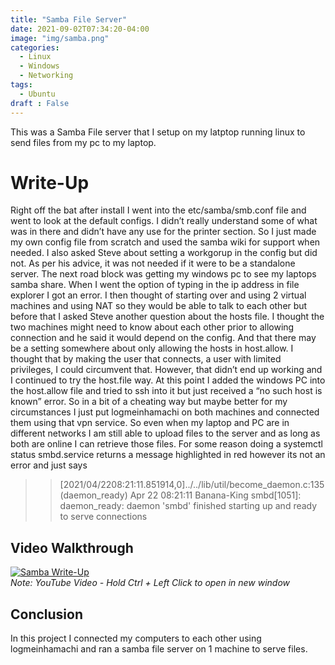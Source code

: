 ```yaml
---
title: "Samba File Server"
date: 2021-09-02T07:34:20-04:00
image: "img/samba.png"
categories:
  - Linux
  - Windows
  - Networking
tags:
  - Ubuntu
draft : False
---
```


This was a Samba File server that I setup on my latptop running linux to send files from my pc to my laptop.
<!--more-->

# Write-Up

Right off the bat after install I went into the etc/samba/smb.conf file and went to look at the
default configs. I didn’t really understand some of what was in there and didn’t have any use for the
printer section. So I just made my own config file from scratch and used the samba wiki for support when
needed. I also asked Steve about setting a workgorup in the config but did not. As per his advice, it was
not needed if it were to be a standalone server. The next road block was getting my windows pc to see my
laptops samba share. When I went the option of typing in the ip address in file explorer I got an error. I
then thought of starting over and using 2 virtual machines and using NAT so they would be able to talk to
each other but before that I asked Steve another question about the hosts file. I thought the two machines
might need to know about each other prior to allowing connection and he said it would depend on the
config. And that there may be a setting somewhere about only allowing the hosts in host.allow. I thought
that by making the user that connects, a user with limited privileges, I could circumvent that. However,
that didn’t end up working and I continued to try the host.file way. At this point I added the windows PC
into the host.allow file and tried to ssh into it but just received a “no such host is known” error. So in a bit
of a cheating way but maybe better for my circumstances I just put logmeinhamachi on both machines
and connected them using that vpn service. So even when my laptop and PC are in different networks I
am still able to upload files to the server and as long as both are online I can retrieve those files. For some
reason doing a systemctl status smbd.service returns a message highlighted in red however its not an error
and just says

>>[2021/04/2208:21:11.851914,0]../../lib/util/become_daemon.c:135(daemon_ready)
Apr 22 08:21:11 Banana-King smbd[1051]: daemon_ready: daemon 'smbd' finished
starting up and ready to serve connections


## Video Walkthrough

[![Samba Write-Up](http://sysads.co.uk/wp-content/uploads/2016/05/samba-smb-700x328.jpg)](https://youtu.be/4iO9VSXM4Ns)  
_Note: YouTube Video - Hold Ctrl + Left Click to open in new window_


## Conclusion

In this project I connected my computers to each other using logmeinhamachi and ran a samba file server on 1 machine to serve files.
